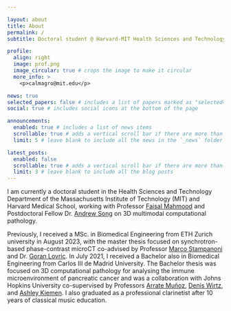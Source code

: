 ```yaml
---

layout: about
title: About
permalink: /
subtitle: Doctoral student @ Harvard-MIT Health Sciences and Technology Department

profile:
  align: right
  image: prof.png
  image_circular: true # crops the image to make it circular
  more_info: >
    <p>calmagro@mit.edu</p>

news: true
selected_papers: false # includes a list of papers marked as "selected={true}"
social: true # includes social icons at the bottom of the page

announcements:
  enabled: true # includes a list of news items
  scrollable: true # adds a vertical scroll bar if there are more than 3 news items
  limit: 5 # leave blank to include all the news in the `_news` folder

latest_posts:
  enabled: false
  scrollable: true # adds a vertical scroll bar if there are more than 3 new posts items
  limit: 3 # leave blank to include all the blog posts
---
```


I am currently a doctoral student in the Health Sciences and Technology Department of the Massachusetts Institute of Technology (MIT) and Harvard Medical School, working with Professor [Faisal Mahmood](https://faisal.ai/) and Postdoctoral Fellow Dr. [Andrew Song](https://andrewsong90.github.io/) on 3D multimodal computational pathology.

Previously, I received a MSc. in Biomedical Engineering from ETH Zurich university in August 2023, with the master thesis focused on synchrotron-based phase-contrast microCT co-advised by Professor [Marco Stampanoni](https://ee.ethz.ch/the-department/people-a-z/person-detail.NTg3ODU=.TGlzdC8zMjc5LC0xNjUwNTg5ODIw.html) and Dr. [Goran Lovric](https://blog.gnudo.com/). In July 2021, I received a Bachelor also in Biomedical Engineering from Carlos III de Madrid University. The Bachelor thesis was focused on 3D computational pathology for analysing the immune microenvironment of pancreatic cancer and was a collaboration with Johns Hopkins University co-supervised by Professors [Arrate Muñoz](https://image.hggm.es/es/arrate-munoz), [Denis Wirtz](https://engineering.jhu.edu/faculty/denis-wirtz/), and [Ashley Kiemen](https://inbt.jhu.edu/people/ashley-kiemen/). I also graduated as a professional clarinetist after 10 years of classical music education.